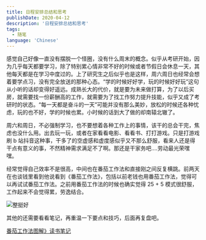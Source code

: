 ```yaml
---
title: 日程安排总结和思考
publishDate: 2020-04-12
description: '日程安排总结和思考'
tags:
  - 随笔
language: 'Chinese'
---
```


感觉自己好像一直没有摆脱一个怪圈，没有什么周末的概念。似乎从考研开始，因为几乎每天都要学习，除了特别累心情非常不好的时候或者节假日会休息一天，其他每天都是在学习中度过的。上了研究生之后似乎也是这样，周六周日也经常会想着要学点习，没有完全放送的那种心态。“学的时候好好学，玩的时候好好玩”这句从小听的话却变得好遥远。成熟长大的代价，就是要为未来做打算，为了以后买房，就需要找一份薪酬高的工作，就需要为了找工作努力提升技能，似乎又成了考研时的状态。“每一天都是奋斗的一天”可能并没有那么美妙，放松的时候还各种忧虑，玩的也不好，学的时候也累。小时候的话到大了做的却南辕北辙了。

周六和周日，不必强制学习，也不要想着各种工作上的事情，该干的总会干完，焦虑也没什么用。出去玩一玩，或者在家看看电影、看看书、打打游戏。只是打游戏刷 b 站抖音这种事，干多了的空虚感和虚度感似乎又不那么舒服，看来人还是得干点有意义的事，不然精神需求满足不了啊。那还是干家务吧....劳动最光荣嘿嘿。

经常觉得自己效率不是很高，中间也在番茄工作法和直接刚之间反复横跳。前两天在也谈钱里看到他说看到《番茄工作法》，包括以前老钱也用番茄工作法，觉得可以再试试番茄工作法。之前用番茄工作法的时候也确实觉得 25 + 5 模式很舒服，工作起来不会觉得累，劳逸结合。

![整挺好](http://www.mogu8.net/uploads/allimg/191025/0326393O0-9.jpg)

其他的还需要看看笔记，再重温一下要点和技巧，后面再复盘吧。

[番茄工作法图解》读书笔记](https://purenjie.github.io/2018/01/31/fan-qie-gong-zuo-fa-tu-jie/)









